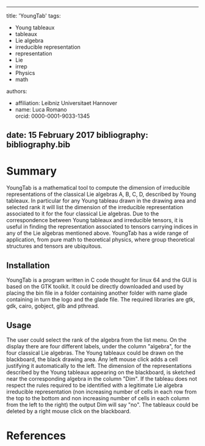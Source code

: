 
---
title: 'YoungTab'
tags:
  - Young tableaux
  - tableaux
  - Lie algebra 
  - irreducible representation
  - representation
  - Lie
  - irrep
  - Physics
  - math


authors:
- affiliation: Leibniz Universitaet Hannover
- name: Luca Romano  
  orcid: 0000-0001-9033-1345


date: 15 February 2017
bibliography: bibliography.bib
---

# Summary
YoungTab is a mathematical tool to compute the dimension of irreducible representations of the classical Lie algebras A, B, C, D, described by Young tableaux.  In particular for any Young tableau drawn in the drawing area and selected rank it will list the dimension of the irreducible representation associated to it for the four classical Lie algebras.  Due to the correspondence between Young tableaux and irreducible tensors, it is useful in finding the representation associated to tensors carrying indices in any of the Lie algebras mentioned above.  YoungTab has a wide range of application, from pure math to theoretical physics, where group theoretical structures and tensors are ubiquitous. 

## Installation
YoungTab is a program written in C code thought for linux 64 and the GUI is based on the GTK toolkit. It could be directly downloaded and used by placing the bin file in a folder containing another folder with name glade containing in turn the logo and the glade file. The required libraries are gtk, gdk, cairo, gobject, glib and pthread.


## Usage
The user could select the rank of the algebra from the list menu. On the display there are four different labels, under the column "algebra", for the four classical Lie algebras. The Young tableaux could be drawn on the blackboard, the black drawing area. Any left mouse click adds a cell justifying it automatically to the left. The dimension of the representations described by the Young tableaux appearing on the blackboard, is sketched near the corresponding algebra in the column "Dim". If the tableau does not respect the rules required to be identified with a legitimate Lie algebra irreducible representation (non increasing number of cells in each row from the top to the bottom and non increasing number of cells in each column from the left to the right) the output Dim will say "no". The tableaux could be deleted by a right mouse click on the blackboard.




# References
